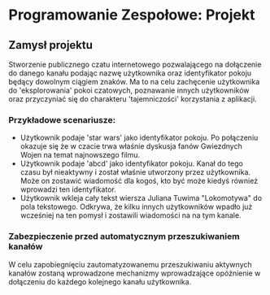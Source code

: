 # Programowanie Zespołowe: Projekt

## Zamysł projektu

Stworzenie publicznego czatu internetowego pozwalającego na dołączenie do danego kanału podając nazwę użytkownika oraz identyfikator pokoju będący dowolnym ciągiem znaków.
Ma to na celu zachęcenie użytkownika do 'eksplorowania' pokoi czatowych, poznawanie innych użytkowników oraz przyczyniać się do charakteru 'tajemniczości' korzystania z aplikacji.

### Przykładowe scenariusze:

- Użytkownik podaje 'star wars' jako identyfikator pokoju. Po połączeniu okazuje się że w czacie trwa właśnie dyskusja fanów Gwiezdnych Wojen na temat najnowszego filmu.
- Użytkownik podaje 'abcd' jako identyfikator pokoju. Kanał do tego czasu był nieaktywny i został właśnie utworzony przez użytkownika. Może on zostawić wiadomość dla kogoś, kto być może kiedyś również wprowadzi ten identyfikator.
- Użytkownik wkleja cały tekst wiersza Juliana Tuwima "Lokomotywa" do pola tekstowego. Odkrywa, że kilku innych użytkowników wpadło już wcześniej na ten pomysł i zostawili wiadomości na na tym kanale.

### Zabezpieczenie przed automatycznym przeszukiwaniem kanałów

W celu zapobiegnięciu zautomatyzowanemu przeszukiwaniu aktywnych kanałów zostaną wprowadzone mechanizmy wprowadzające opóźnienie w dołączeniu do każdego kolejnego kanału użytkownika.
